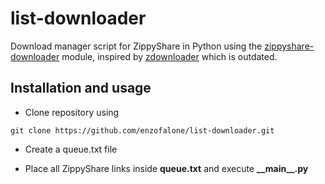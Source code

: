 # list-downloader

Download manager script for ZippyShare in Python using the [zippyshare-downloader](https://github.com/mansuf/zippyshare-downloader) module, inspired by [zdownloader](https://github.com/sin2000/zdownloader) which is outdated.

## Installation and usage

* Clone repository using 

`git clone https://github.com/enzofalone/list-downloader.git`

* Create a queue.txt file

* Place all ZippyShare links inside **queue.txt** and execute **\_\_main\_\_.py**
